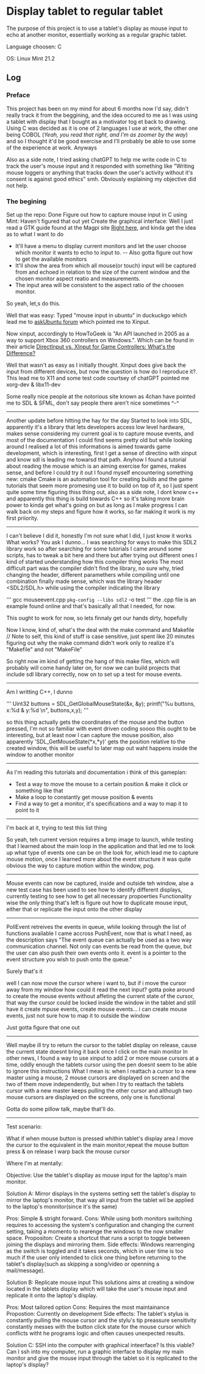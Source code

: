 # Display tablet to regular tablet
The purpose of this project is to use a tablet's display as mouse input to echo at another monitor, essentially working as a regular graphic tablet.

Language choosen: C

OS: Linux Mint 21.2

## Log
### **Preface**
This project has been on my mind for about 6 months now I'd say, didn't really track it from the beggining, and the idea occured to me as I was using a tablet with display that I bought as a motivator tog et back to drawing. Using C was decided as it is one of 2 languages I use at work, the other one being COBOL (_Yeah, you read that right, and I'm as zoomer by the way_) and so I thought it'd be good exercise and I'll probably be able to use some of the experience at work.
Anyways

Also as a side note, I tried asking chatGPT to help me write code in C to track the user's mouse input and it responded with something like "Writing mouse loggers or anything that tracks down the user's activity without it's consent is against good ethics" smh.
Obviously explaining my objective did not help.

### **The begining**
Set up the repo: Done
Figure out how to capture mouse input in C using Mint: Haven't figured that out yet
Create the graphical interface: Well I just read a GTK guide found at the Magpi site [Right here](https://magpi.raspberrypi.com/books/c-gui-programming-2), and kinda get the idea as to what I want to do
- It'll have a menu to display current monitors and let the user choose which monitor it wants to echo to input to.
-- Also gotta figure out how to get the available monitors
- It'll show the area from which all mouse(or touch) input will be captured from and echoed in relation to the size of the current window and the chosen monitor aspect reatio and measurements.
- The input area will be consistent to the aspect ratio of the choosen monitor.

So yeah, let,s do this.

Well that was easy:
Typed "mouse input in ubuntu" in duckuckgo which lead me to [askUbuntu forum](https://askubuntu.com/questions/208106/how-to-get-mouse-buttons-to-work#263515) which pointed me to Xinput.

Now xinput, accordingly to HowToGeek is "An API launched in 2005 as a way to support Xbox 360 controllers on Windows.". Which can be found in their article [DirectInput vs. XInput for Game Controllers: What's the Difference?](https://www.howtogeek.com/792984/directinput-vs.-xinput-for-game-controllers-whats-the-difference/)

Well that wasn't as easy as I initially thought.
Xinput does give back the input from different devices, but now the question is how do I reproduce it?. This lead me to X11 and some test code courtsey of chatGPT pointed me xorg-dev & libx11-dev

Some really nice people at the notorious site known as 4chan have pointed me to SDL & SFML, don't say people there aren't nice sometimes ^-^

***

Another update before hitting the hay for the day
Started to look into SDL, apparently it's a library that lets developers access low level hardware, makes sense considering my current goal is to capture mouse events, and most of the documentation I could find seems pretty old but while looking around I realised a lot of this informations is aimed towards game development, which is interesting, first I get a sense of directino with xinput and know sdl is leading me towarsd that path.
Anyhow I found a tutorial about reading the mouse which is an aiming exercise for games, makes sense, and before I could try it out I found myself encountering something new: cmake
Cmake is an automation tool for creating builds and the game tutorials that seem more promesing use it to build on top of it, so I just spent quite some time figuring thiss thing out, also as a side note, I dont know c++ and apparently this thing is build towards C++ so it's taking more brain power to kinda get what's going on but as long as I make progress I can walk back on my steps and figure how it works, so far making it work is my first priiority.

***

I can't believe I did it, honestly I'm not sure what I did, I just know it works
What works? You ask
I dunno... I was searching for ways to make this SDL2 library work so after searching for some tutorials I came around some scripts, has to tweak a bit here and there but after trying out different ones I kind of started understanding how this compiler thing works
The most difficult part was the compiler didn't find the library, no sure why, tried changing the header, different paramethers while compiling until one combination finally made sense, which was the library header <SDL2/SDL.h> while using the compiler indicating the library

'''
gcc mouseevent.cpp `pkg-config --libs sdl2` -o test
'''
the .cpp file is an example found online and that's basically all that I needed, for now.

This ought to work for now, so lets finnaly get our hands dirty, hopefully

Now I know, kind of, what's the deal with the make command and Makefile
// Note to self, this kind of stuff is case sensitive, just spent like 20 minutes figuring out why the make command didn't work only to realize it's "Makefile" and not "MakeFile"

So right now im kind of getting the hang of this make files, which will probably will come handy later on, for now we can build projects that include sdl library correctly, now on to set up a test for mouse events.

***
Am I writting C++, I dunno

'''
	    Uint32 buttons = SDL_GetGlobalMouseState(&x, &y);
	    printf("%u buttons, x:%d &  y:%d \n", buttons,x,y);
'''

so this thing actually gets the coordinates of the mouse  and the button pressed, I'm not so familiar with event driven coding soooo this ought to be interesting, but at least now I can capture the mouse position, also apparently 'SDL_GetMouseState(*x,*y)' gets the position relative to the created window, this will be useful to later map out waht happens inside the window to another monitor

***

As I'm reading this tutorials and documentation i think of this gameplan:
- Test a way to move the mouse to a certain position & make it click or something like that
- Make a loop to constantly get mouse position & events
- Find a way to get a monitor, it's specifications and a way to map it to point to it

***

I'm back at it, trying to test this list thing

So yeah, teh current version requires a bmp image to launch, while testing that I learned about the main loop in the application and that led me to look up what type of events one can be on the look for, which lead me to capture mouse motion, once I learned more about the event structure it was quite obvious the way to capture motion within the window, pog.

***

Mouse events can now be captured, inside and outside teh window, alse a new test case has been used to see how to identify different displays, currently testing to see how to get all necessary propoerties
Functionality wise the only thing that's left is figure out how to duplicate mouse input, either that or replicate the input onto the other display

***

PollEvent retreives the events in queue, while looking through the list of functions available I came accross PushEvent, now that is what I need, as the description says "The event queue can actually be used as a two way communication channel. Not only can events be read from the queue, but the user can also push their own events onto it. event is a pointer to the event structure you wish to push onto the queue."

Surely that's it

well I can now move the cursor  where i want to, but if i move the cursor away from my window how could it read the next input?
gotta poke around to create the mouse events without affeting the current state of the cursor, that way the cursor could be locked inside the window in the tablet and still have it create mpuse events, create mouse events... i can create mouse events, just not sure how to map it to outside the window

Just gotta figure that one out

****

Well maybe ill try to return the cursor to the tablet display on release, cause the current state doesnt bring it back once I click on the main monitor
In other news, I found a way to use xinput to add 2 or more mouse cursors at a time, oddly enough the tablets cursor using the pen doesnt seem to be able to ignore this instructions
What I mean is: when I reattach a cursor to a new master using a mouse, 2 mouse cursors are displayed on screen and the two of them move independently, but when I try to reattach the tablets cursor with a new master keeps pulling the other cursor and although two mouse cursors are displayed on the screens, only one is functional

Gotta do some pillow talk, maybe that'll do.

***


Test scenario:

What if when mouse button is pressed whithin tablet's display area I move the cursor to the equivalent in the main monitor,repeat the mouse button  press & on release I warp back the mouse cursor


Where I'm at mentally:

Objective: Use the tablet's displlay as mouse input for the laptop's main monitor.

Solution A: Mirror displays
In the systems setting sett the tablet's display to mirror the laptop's monitor, that way all input from the tablet wil be applied to the laptop's monnitor(since it's the same)

Pros: Simple & stright forward.
Cons: While using both monitors switching requires to accessing the system's configuration and changing the current setting, taking a momento to rearenge the windows to the now smaller space.
Propositon: Create a shortcut that runs a script to toggle between joining the displays and mirroring them.
Side effects: Windows rearrenging as the switch is toggled and it takes seconds, which in user time is too much if the user only intended to click one thing before returning to the tablet's display(such as skipping a song/video or openning a mail/message).

Solution B: Replicate mouse input
This solutions aims at creating a window located in the tablets display which will take the user's mouse input and replicate it onto the laptop's display.

Pros: Most tailored option
Cons: Requires the most maintainance
Propostion: Currently on development
Side effects: The tablet's stylus is constantly pulling the mouse cursor and the stylu's tip preassure sensitivity constantly messes with the button click state for the mouse cursor which conflicts witht he programs logic and often causes unexpected results.

Solution C: SSH into the computer with graphical inteerface?
Is this viable? Can I ssh into my computer, run a graphic interface to display my main monitor and give the mouse input through the tablet so it is replicated to the laptop's display?
